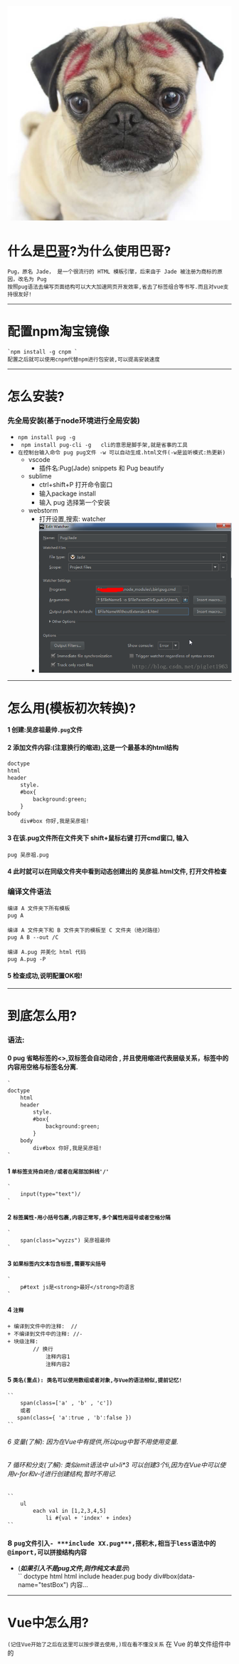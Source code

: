 # ![巴哥](static/img/pug.png)

# 什么是[巴哥](https://pugjs.org/zh-cn/api/getting-started.html)?为什么使用巴哥?
    Pug，原名 Jade， 是一个很流行的 HTML 模板引擎，后来由于 Jade 被注册为商标的原因，改名为 Pug
    按照pug语法去编写页面结构可以大大加速网页开发效率,省去了标签组合等书写.而且对vue支持很友好!
----------------------------------------
# 配置npm淘宝镜像
    `npm install -g cnpm `
    配置之后就可以使用cnpm代替npm进行包安装,可以提高安装速度
----------------------------------------

# 怎么安装?
### 先全局安装(基于node环境进行全局安装)
+ `` npm install pug -g ``
+ `` npm install pug-cli -g   cli的意思是脚手架,就是省事的工具``  
+ ``在控制台输入命令 pug pug文件 -w 可以自动生成.html文件(-w是监听模式:热更新)``
    - vscode 
        + 插件名:Pug(Jade) snippets 和 Pug beautify
    - sublime 
        + ctrl+shift+P 打开命令窗口
        + 输入package install
        + 输入 pug 选择第一个安装
    - webstorm
        + 打开设置,搜索: watcher
        + ![如图配置,添加watcher](./static/img/20170525111510306.png)
----------------------------------------

# 怎么用(模板初次转换)?
#### 1 创建:吴彦祖最帅`.pug`文件
#### 2 添加文件内容:(注意换行的缩进),这是一个最基本的html结构
    doctype
    html
    header
        style.
        #box{
            background:green;
        }
    body
        div#box 你好,我是吴彦祖!
#### 3 在该.pug文件所在文件夹下 shift+鼠标右键 打开cmd窗口, 输入
    pug 吴彦祖.pug
#### 4 此时就可以在同级文件夹中看到动态创建出的 吴彦祖.html文件, 打开文件检查
### 编译文件语法
    编译 A 文件夹下所有模板
    pug A

    编译 A 文件夹下和 B 文件夹下的模板至 C 文件夹（绝对路径）
    pug A B --out /C

    编译 A.pug 并美化 html 代码
    pug A.pug -P
#### 5 检查成功,说明配置OK啦!
----------------------------------------

# 到底怎么用?
### 语法:
#### 0 pug 省略标签的<>,双标签会自动闭合 , 并且使用缩进代表层级关系，标签中的内容用空格与标签名分离.
    `
    doctype
        html
        header
            style.
            #box{
                background:green;
            }
        body
            div#box 你好,我是吴彦祖!
    `
#### 1 ``单标签支持自闭合/或者在尾部加斜线'/'``
    `
        input(type="text")/
    `
#### 2 ``标签属性-用小括号包裹,内容正常写,多个属性用逗号或者空格分隔``
    `
        span(class="wyzzs") 吴彦祖最帅
    `
#### 3 ``如果标签内文本包含标签,需要写尖括号``
    `
        p#text js是<strong>最好</strong>的语言
    `
#### 4 ``注释``
    + 编译到文件中的注释:  //
    + 不编译到文件中的注释: //-
    + 块级注释: 
            // 换行
                注释内容1
                注释内容2
#### 5 ``类名(重点): 类名可以使用数组或者对象,与Vue的语法相似,提前记忆!``
    ``
        span(class=['a' , 'b' , 'c'])
        或者
       span(class={ 'a':true , 'b':false })
    ``
###### 6 变量(了解): 因为在Vue中有提供,所以pug中暂不用使用变量.

###### 7 循环和分支(了解): 类似emit语法中 ul>li*3 可以创建3个li,因为在Vue中可以使用v-for和v-if进行创建结构,暂时不用记.
    ``
        ul
            each val in [1,2,3,4,5]
                li #{val + 'index' + index}
    ``
### 8 ``pug文件引入- ***include XX.pug***,搭积木,相当于less语法中的@import,可以拼接结构内容``
+ (***如果引入不是pug文件,则作纯文本显示***)  
    ``
        doctype html
        html
            include header.pug
            body
                div#box(data-name="testBox") 内容...
----------------------------------------
# Vue中怎么用?
``(记住Vue开始了之后在这里可以按步骤去使用,)现在看不懂没关系``
在 Vue 的单文件组件中的 <template> 中可以使用 Pug 进行模板的编写（JADE步骤相同）
首先安装 Pug 依赖
### 安装依赖
*``npm install pug pug-loader pug-filters -D``    安装pug插件,对应loader和其他相关处理文件(XX-loader是某类型文件的编译文件)*
### 在webpack.config中.js文件中modules选项配置规则
*`{
  test: /\.pug$/,
  loader: 'pug'
}`*
### 此时可以在.vue文件中使用pug语法了